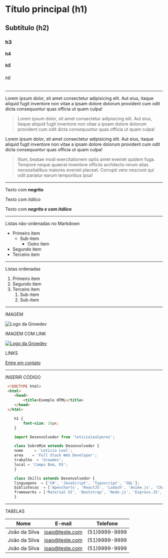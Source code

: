 # Título principal (h1)

## Subtítulo (h2)

### h3

#### h4

##### h5

###### h6

---
Lorem ipsum dolor, sit amet consectetur adipisicing elit. Aut eius, itaque aliquid fugit inventore non vitae a ipsam dolore dolorum provident cum odit dicta consequuntur quas officia ut quam culpa!

> Lorem ipsum dolor, sit amet consectetur adipisicing elit. Aut eius, itaque aliquid fugit inventore non vitae a ipsam dolore dolorum provident cum odit dicta consequuntur quas officia ut quam culpa!

Lorem ipsum dolor, sit amet consectetur adipisicing elit. Aut eius, itaque aliquid fugit inventore non vitae a ipsam dolore dolorum provident cum odit dicta consequuntur quas officia ut quam culpa!

> Illum, beatae modi exercitationem optio amet eveniet quidem fuga. Tempore neque quaerat inventore officiis architecto rerum alias necessitatibus maiores eveniet placeat. Corrupti vero nesciunt qui odit pariatur earum temporibus ipsa!

---

Texto com **negrito**

Texto com *itálico*

Texto com ***negrito e com itálico***

---

Listas não-ordenadas no Markdown

- Primeiro item
  - Sub-item
    - Outro item
- Segundo item
- Terceiro item

---

Listas ordenadas

1. Primeiro item
2. Segundo item
3. Terceiro item
    1. Sub-item
    2. Sub-item

---

IMAGEM

![Logo da Growdev](https://www.growdev.com.br/assets/images/logo-dark.png)

IMAGEM COM LINK

[![Logo da Growdev](https://www.growdev.com.br/assets/images/logo-dark.png)](https://www.growdev.com.br/)

LINKS

[Entre em contato](https://linkedin/leticialealp)

---

INSERIR CÓDIGO

```html
 <!DOCTYPE html>
 <html>
    <head>
        <title>Exemplo HTML</title>
    </head>
 </html>
```

```css
    h1 {
        font-size: 16px;
    }
```

```javascript
    import Desenvolvedor from 'leticialealperez';

    class SobreMim extends Desenvolvedor {
    nome     = 'Leticia Leal';
    area    = 'Full Stack Web Developer';
    trabalho  = 'Growdev';
    local = 'Campo Bom, RS';
    }

    class Skills extends Desenvolvedor {
    linguagens  = ['C#', 'JavaScript', 'Typescript', 'SQL'];
    bibliotecas  = ['Apexcharts', 'ReactJS', 'Lodash', 'Anime.js', 'Chart.js'];
    frameworks = ['Material UI', 'Bootstrap', 'Node.js', 'Express.JS', 'Ionic'];
    }
```

---

TABELAS

| Nome | E-mail | Telefone |
| --- | ---| --- |
| João da Silva | joao@teste.com | (51)9999-9999 |
| João da Silva | joao@teste.com | (51)9999-9999 |
| João da Silva | joao@teste.com | (51)9999-9999 |
